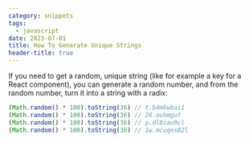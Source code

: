 ```yaml
---
category: snippets
tags:
  - javascript
date: 2023-07-01
title: How To Generate Unique Strings
header-title: true
---
```


If you need to get a random, unique string (like for example a key for a React component), you can generate a random number, and from the random number, turn it into a string with a radix:

```javascript
(Math.random() * 100).toString(36) // t.b4m6wbai1
(Math.random() * 100).toString(36) // 26.ouhmguf
(Math.random() * 100).toString(36) // p.dl8iau9cl
(Math.random() * 100).toString(36) // 1w.mcuqns82l
```